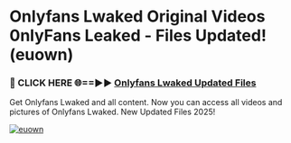 # Onlyfans Lwaked Original Videos 0nlyFans Leaked - Files Updated! (euown)

<h3>🔴 CLICK HERE 🌐==►► <a href="https://tinyurl.com/3hn5wdd3" rel="nofollow">Onlyfans Lwaked Updated Files</a></h3>

Get Onlyfans Lwaked and all content. Now you can access all videos and pictures of Onlyfans Lwaked. New Updated Files 2025!

[![euown](https://i.imgur.com/4HnBqBT.gif)](https://tinyurl.com/3hn5wdd3)
